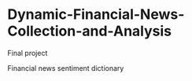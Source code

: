 # Dynamic-Financial-News-Collection-and-Analysis
Final project

Financial news sentiment dictionary
